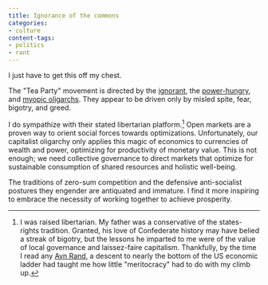 ```yaml
---
title: Ignorance of the commons
categories:
- culture
content-tags:
- politics
- rant
---
```


I just have to get this off my chest.

The "Tea Party" movement is directed by the [ignorant][1], the [power-hungry][2], and [myopic oligarchs][3].  They appear to be driven only by misled spite, fear, bigotry, and greed.

I do sympathize with their stated libertarian platform.[^1]  Open markets are a proven way to orient social forces towards optimizations.  Unfortunately, our capitalist oligarchy only applies this magic of economics to currencies of wealth and power, optimizing for productivity of monetary value.  This is not enough; we need collective governance to direct markets that optimize for sustainable consumption of shared resources and holistic well-being.

The traditions of zero-sum competition and the defensive anti-socialist postures they engender are antiquated and immature.  I find it more inspiring to embrace the necessity of working together to achieve prosperity.

   [1]: http://www.google.com/search?q=palin+site:factcheck.org
   [2]: http://www.dickipedia.org/dick.php?title=Glenn_Beck
   [3]: http://www.washingtonpost.com/wp-dyn/content/article/2010/09/22/AR2010092204665.html
   [4]: http://www.gq.com/entertainment/books/200911/ayn-rand-dick-books-fountainhead


[^1]: I was raised libertarian.  My father was a conservative of the states-rights tradition.  Granted, his love of Confederate history may have belied a streak of bigotry, but the lessons he imparted to me were of the value of local governance and laissez-faire capitalism.  Thankfully, by the time I read any [Ayn Rand][4], a descent to nearly the bottom of the US economic ladder had taught me how little "meritocracy" had to do with my climb up.
